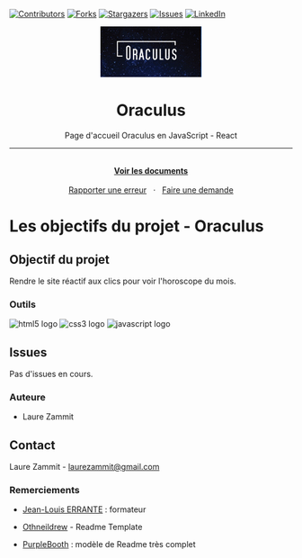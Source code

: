 [![Contributors][contributors-shield]][contributors-url]
[![Forks][forks-shield]][forks-url]
[![Stargazers][stars-shield]][stars-url]
[![Issues][issues-shield]][issues-url]
[![LinkedIn][linkedin-shield]][linkedin-url]

<div align="center">
  <a name="readme-top"></a>
  <a href="https://laurezammit.github.io/oraculus-js/">
    <img src="/img/logo-oraculus.png" alt="Logo" width="180">
  </a>

<h1 align="center">Oraculus</h1>
  <p align="center">Page d'accueil Oraculus en JavaScript - React</p>

  <hr>

 <p align="center">
    <br>
    <a href="https://github.com/LaureZammit/oraculus-js"><strong>Voir les documents</strong></a>
    <br>
    <br>
    <a href="https://github.com/LaureZammit/oraculus-js/issues">Rapporter une erreur</a>
    &nbsp
    ·
    &nbsp
    <a href="https://github.com/LaureZammit/oraculus-js/issues">Faire une demande</a>
  </p>
</div>

# Les objectifs du projet - Oraculus

## Objectif du projet
Rendre le site réactif aux clics pour voir l'horoscope du mois.

### Outils

<img src="https://cdn.jsdelivr.net/gh/devicons/devicon/icons/html5/html5-original.svg" height="50" alt="html5 logo"  /> 
<img src="https://cdn.jsdelivr.net/gh/devicons/devicon/icons/css3/css3-original.svg" height="50" alt="css3 logo"  />
<img src="https://cdn.jsdelivr.net/gh/devicons/devicon/icons/javascript/javascript-original.svg" height="50" alt="javascript logo"  />

## Issues

Pas d'issues en cours.

### Auteure
* Laure Zammit

## Contact
  
Laure Zammit - laurezammit@gmail.com

### Remerciements
* [Jean-Louis ERRANTE](https://www.errantecreation.com/) : formateur

* [Othneildrew](https://github.com/othneildrew/Best-README-Template/blob/master/README.md) - Readme Template
* [PurpleBooth](https://github.com/PurpleBooth/a-good-readme-template) : modèle de Readme très complet


<!-- MARKDOWN LINKS & IMAGES -->
<!-- https://www.markdownguide.org/basic-syntax/#reference-style-links -->
[contributors-shield]: https://img.shields.io/github/contributors/LaureZammit/oraculus-JS.svg?style=for-the-badge
[contributors-url]: https://github.com/LaureZammit/oraculus-JS/graphs/contributors
[forks-shield]: https://img.shields.io/github/forks/LaureZammit/oraculus-JS.svg?style=for-the-badge
[forks-url]: https://github.com/LaureZammit/oraculus-JS/forks
[stars-shield]: https://img.shields.io/github/stars/LaureZammit/oraculus-JS.svg?style=for-the-badge
[stars-url]: https://github.com/LaureZammit/oraculus-JS/stargazers
[issues-shield]: https://img.shields.io/github/issues/LaureZammit/oraculus-JS.svg?style=for-the-badge
[issues-url]: https://github.com/LaureZammit/oraculus-JS/issues

[linkedin-shield]: https://img.shields.io/badge/-LinkedIn-black.svg?style=for-the-badge&logo=linkedin&colorB=555
[linkedin-url]: https://www.linkedin.com/in/laure-zammit-84a3b3150/